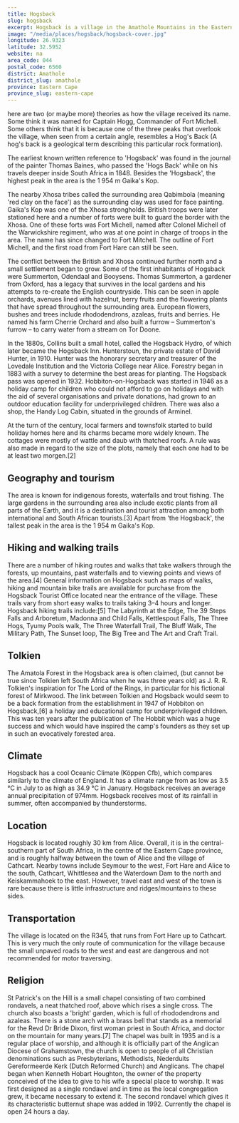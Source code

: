 ```yaml
---
title: Hogsback
slug: hogsback
excerpt: Hogsback is a village in the Amathole Mountains in the Eastern Cape Province, South Africa.
image: "/media/places/hogsback/hogsback-cover.jpg"
longitude: 26.9323
latitude: 32.5952
website: na
area_code: 044
postal_code: 6560
district: Amathole
district_slug: amathole
province: Eastern Cape
province_slug: eastern-cape
---
```

here are two (or maybe more) theories as how the village received its name. Some think it was named for Captain Hogg, Commander of Fort Michell. Some others think that it is because one of the three peaks that overlook the village, when seen from a certain angle, resembles a Hog's Back (A hog's back is a geological term describing this particular rock formation).

The earliest known written reference to 'Hogsback' was found in the journal of the painter Thomas Baines, who passed the 'Hogs Back' while on his travels deeper inside South Africa in 1848. Besides the 'Hogsback', the highest peak in the area is the 1 954 m Gaika's Kop.

The nearby Xhosa tribes called the surrounding area Qabimbola (meaning 'red clay on the face') as the surrounding clay was used for face painting. Gaika's Kop was one of the Xhosa strongholds. British troops were later stationed here and a number of forts were built to guard the border with the Xhosa. One of these forts was Fort Michell, named after Colonel Michell of the Warwickshire regiment, who was at one point in charge of troops in the area. The name has since changed to Fort Mitchell. The outline of Fort Michell, and the first road from Fort Hare can still be seen.

The conflict between the British and Xhosa continued further north and a small settlement began to grow. Some of the first inhabitants of Hogsback were Summerton, Odendaal and Booysens. Thomas Summerton, a gardener from Oxford, has a legacy that survives in the local gardens and his attempts to re-create the English countryside. This can be seen in apple orchards, avenues lined with hazelnut, berry fruits and the flowering plants that have spread throughout the surrounding area. European flowers, bushes and trees include rhododendrons, azaleas, fruits and berries. He named his farm Cherrie Orchard and also built a furrow – Summerton's furrow – to carry water from a stream on Tor Doone.

In the 1880s, Collins built a small hotel, called the Hogsback Hydro, of which later became the Hogsback Inn. Hunterstoun, the private estate of David Hunter, in 1910. Hunter was the honorary secretary and treasurer of the Lovedale Institution and the Victoria College near Alice. Forestry began in 1883 with a survey to determine the best areas for planting. The Hogsback pass was opened in 1932. Hobbiton-on-Hogsback was started in 1946 as a holiday camp for children who could not afford to go on holidays and with the aid of several organisations and private donations, had grown to an outdoor education facility for underprivileged children. There was also a shop, the Handy Log Cabin, situated in the grounds of Arminel.

At the turn of the century, local farmers and townsfolk started to build holiday homes here and its charms became more widely known. The cottages were mostly of wattle and daub with thatched roofs. A rule was also made in regard to the size of the plots, namely that each one had to be at least two morgen.[2]

## Geography and tourism
The area is known for indigenous forests, waterfalls and trout fishing. The large gardens in the surrounding area also include exotic plants from all parts of the Earth, and it is a destination and tourist attraction among both international and South African tourists.[3] Apart from 'the Hogsback', the tallest peak in the area is the 1 954 m Gaika's Kop.

## Hiking and walking trails
There are a number of hiking routes and walks that take walkers through the forests, up mountains, past waterfalls and to viewing points and views of the area.[4] General information on Hogsback such as maps of walks, hiking and mountain bike trails are available for purchase from the Hogsback Tourist Office located near the entrance of the village. These trails vary from short easy walks to trails taking 3–4 hours and longer. Hogsback hiking trails include:[5] The Labyrinth at the Edge, The 39 Steps Falls and Arboretum, Madonna and Child Falls, Kettlespout Falls, The Three Hogs, Tyumy Pools walk, The Three Waterfall Trail, The Bluff Walk, The Military Path, The Sunset loop, The Big Tree and The Art and Craft Trail.

## Tolkien
The Amatola Forest in the Hogsback area is often claimed, (but cannot be true since Tolkien left South Africa when he was three years old) as J. R. R. Tolkien's inspiration for The Lord of the Rings, in particular for his fictional forest of Mirkwood. The link between Tolkien and Hogsback would seem to be a back formation from the establishment in 1947 of Hobbiton on Hogsback,[6] a holiday and educational camp for underprivileged children. This was ten years after the publication of The Hobbit which was a huge success and which would have inspired the camp's founders as they set up in such an evocatively forested area.

## Climate
Hogsback has a cool Oceanic Climate (Köppen Cfb), which compares similarly to the climate of England. It has a climate range from as low as 3.5 °C in July to as high as 34.9 °C in January. Hogsback receives an average annual precipitation of 974mm. Hogsback receives most of its rainfall in summer, often accompanied by thunderstorms.

## Location
Hogsback is located roughly 30 km from Alice. Overall, it is in the central-southern part of South Africa, in the centre of the Eastern Cape province, and is roughly halfway between the town of Alice and the village of Cathcart. Nearby towns include Seymour to the west, Fort Hare and Alice to the south, Cathcart, Whittlesea and the Waterdown Dam to the north and Keiskammahoek to the east. However, travel east and west of the town is rare because there is little infrastructure and ridges/mountains to these sides.

## Transportation
The village is located on the R345, that runs from Fort Hare up to Cathcart. This is very much the only route of communication for the village because the small unpaved roads to the west and east are dangerous and not recommended for motor traversing.

## Religion
St Patrick's on the Hill is a small chapel consisting of two combined rondavels, a neat thatched roof, above which rises a single cross. The church also boasts a 'bright' garden, which is full of rhododendrons and azaleas. There is a stone arch with a brass bell that stands as a memorial for the Revd Dr Bride Dixon, first woman priest in South Africa, and doctor on the mountain for many years.[7] The chapel was built in 1935 and is a regular place of worship, and although it is officially part of the Anglican Diocese of Grahamstown, the church is open to people of all Christian denominations such as Presbyterians, Methodists, Nederduits Gereformeerde Kerk (Dutch Reformed Church) and Anglicans. The chapel began when Kenneth Hobart Houghton, the owner of the property conceived of the idea to give to his wife a special place to worship. It was first designed as a single rondavel and in time as the local congregation grew, it became necessary to extend it. The second rondavel which gives it its characteristic butternut shape was added in 1992. Currently the chapel is open 24 hours a day.